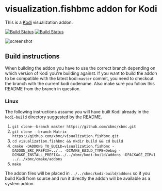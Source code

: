 # visualization.fishbmc addon for Kodi

This is a [Kodi](http://kodi.tv) visualization addon.

[![Build Status](https://travis-ci.org/xbmc/visualization.fishbmc.svg?branch=Matrix)](https://travis-ci.org/xbmc/visualization.fishbmc/branches)
[![Build Status](https://dev.azure.com/teamkodi/binary-addons/_apis/build/status/xbmc.visualization.fishbmc?branchName=Matrix)](https://dev.azure.com/teamkodi/binary-addons/_build/latest?definitionId=39&branchName=Matrix)
<!--- [![Build Status](https://ci.appveyor.com/api/projects/status/github/xbmc/visualization.fishbmc?branch=Matrix&svg=true)](https://ci.appveyor.com/project/xbmc/visualization-fishbmc?branch=Matrix) -->

![screenshot](https://raw.githubusercontent.com/xbmc/visualization.fishbmc/master/visualization.fishbmc/resources/screenshot-01.jpg)

## Build instructions

When building the addon you have to use the correct branch depending on which version of Kodi you're building against. 
If you want to build the addon to be compatible with the latest kodi `master` commit, you need to checkout the branch with the current kodi codename.
Also make sure you follow this README from the branch in question.

### Linux

The following instructions assume you will have built Kodi already in the `kodi-build` directory 
suggested by the README.

1. `git clone--branch master https://github.com/xbmc/xbmc.git`
2. `git clone --branch Matrix https://github.com/xbmc/visualization.fishbmc.git`
3. `cd visualization.fishbmc && mkdir build && cd build`
4. `cmake -DADDONS_TO_BUILD=visualization.fishbmc -DADDON_SRC_PREFIX=../.. -DCMAKE_BUILD_TYPE=Debug -DCMAKE_INSTALL_PREFIX=../../xbmc/kodi-build/addons -DPACKAGE_ZIP=1 ../../xbmc/cmake/addons`
5. `make`

The addon files will be placed in `../../xbmc/kodi-build/addons` so if you build Kodi from source and run it directly 
the addon will be available as a system addon.

